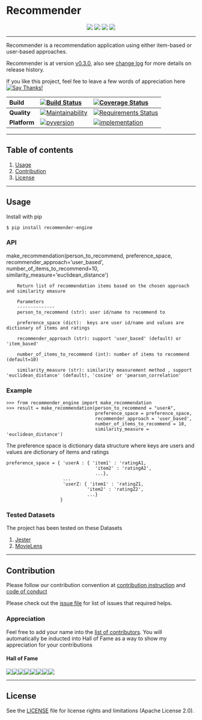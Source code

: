 # **Recommender**

<p align="center">
	<a href="https://pypi.org/project/recommender-engine/"><img src="https://img.shields.io/pypi/v/recommender-engine.svg"></a>
	<a href="https://pepy.tech/project/recommender-engine"><img src="https://pepy.tech/badge/recommender-engine"></a>
	<a href="https://github.com/tranlyvu/recommender"><img src="http://githubbadges.com/star.svg?user=tranlyvu&repo=recommender&style=default"></a>
    <a href="https://github.com/tranlyvu/recommender/fork"><img src="http://githubbadges.com/fork.svg?user=tranlyvu&repo=recommender&style=default"></a>
</p>

---

Recommender is a recommendation application using either item-based or user-based approaches.

Recommender is at version [v0.3.0](https://github.com/tranlyvu/recommender/releases), also see [change log](https://github.com/tranlyvu/recommender/blob/dev/CHANGELOG.md) for more details on release history.

If you like this project, feel fee to leave a few words of appreciation here [![Say Thanks!](https://img.shields.io/badge/Say%20Thanks-!-1EAEDB.svg)](https://saythanks.io/to/vutransingapore%40gmail.com)

| Build | [![Build Status][3]][4] | [![Coverage Status][5]][6] |
| :--- | :--- | :---  |
| **Quality** | [![Maintainability][13]][14] | [![Requirements Status][19]][20] |
| **Platform** | [![pyversion][25]][26] | [![implementation][27]][28] |

[3]: https://travis-ci.org/tranlyvu/recommender.svg?branch=dev
[4]: https://travis-ci.org/tranlyvu/recommender
[5]: https://coveralls.io/repos/github/tranlyvu/recommender/badge.svg?branch=dev
[6]: https://coveralls.io/github/tranlyvu/recommender?branch=dev
[13]: https://api.codeclimate.com/v1/badges/de05d6acb8cd3b11aa0c/maintainability
[14]: https://codeclimate.com/github/tranlyvu/recommender/maintainability
[19]: https://requires.io/github/tranlyvu/recommender/requirements.svg?branch=dev
[20]: https://requires.io/github/tranlyvu/recommender/requirements/?branch=dev
[25]: https://img.shields.io/pypi/pyversions/recommender-engine.svg
[26]: https://pypi.org/project/recommender-engine/
[27]: https://img.shields.io/pypi/implementation/recommender-engine.svg
[28]: https://pypi.org/project/recommender-engine/

---
Table of contents
---

1. [Usage](#Usage)
2. [Contribution](#Contribution) 
4. [License](#License)

---
Usage
---

Install with pip

```
$ pip install recommender-engine
```

### API

make_recommendation(person_to_recommend, preference_space, recommender_approach='user_based', number_of_items_to_recommend=10, similarity_measure='euclidean_distance')

```	
	Return list of recommendation items based on the chosen approach and similarity emasure

	Parameters
	--------------
	person_to_recommend (str): user id/name to recommend to

	preference_space (dict):  keys are user id/name and values are dictionary of items and ratings

	recommender_approach (str): support 'user_based' (default) or 'item_based'

	number_of_items_to_recommend (int): number of items to recommend (default=10)

	similarity_measure (str): similarity measurement method , support 'euclidean_distance' (default), 'cosine' or 'pearson_correlation'
```

### Example

```
>>> from recommender_engine import make_recommendation
>>>	result = make_recommendation(person_to_recommend = "userA",
                                 preference_space = preference_space,
                                 recommender_approach = 'user_based',
                                 number_of_items_to_recommend = 10,
                                 similarity_measure = 'euclidean_distance')
```

The preference space is dictionary data structure where keys are users and values are dictionary of items and ratings

```
preference_space = { 'userA : { 'item1' : 'ratingA1, 
                                 'item2' : 'ratingA2',
                                 ...}, 
                     ... 
                     'userZ: { 'item1' : 'ratingZ1,
                              'item2' : 'ratingZ2',
							  ...}
                    }
```

### Tested Datasets

The project has been tested on these Datasets

1. [Jester](http://goldberg.berkeley.edu/jester-data)
2. [MovieLens](http://files.grouplens.org/datasets/movielens/)

---
Contribution 
---

Please follow our contribution convention at [contribution instruction](https://github.com/tranlyvu/recommender/blob/dev/CONTRIBUTING.md) and [code of conduct](https://github.com/tranlyvu/recommender/blob/dev/CODE-OF-CONDUCT.md)

Please check out the [issue file](https://github.com/tranlyvu/recommender/blob/dev/ISSUES.md) for list of issues that required helps.

### Appreciation

Feel free to add your name into the [list of contributors](https://github.com/tranlyvu/recommender/blob/dev/CONTRIBUTORS.md). You will automatically be inducted into Hall of Fame as a way to show my appreciation for your contributions

#### Hall of Fame

[![](https://sourcerer.io/fame/tranlyvu/tranlyvu/recommender/images/0)](https://sourcerer.io/fame/tranlyvu/tranlyvu/recommender/links/0)[![](https://sourcerer.io/fame/tranlyvu/tranlyvu/recommender/images/1)](https://sourcerer.io/fame/tranlyvu/tranlyvu/recommender/links/1)[![](https://sourcerer.io/fame/tranlyvu/tranlyvu/recommender/images/2)](https://sourcerer.io/fame/tranlyvu/tranlyvu/recommender/links/2)[![](https://sourcerer.io/fame/tranlyvu/tranlyvu/recommender/images/3)](https://sourcerer.io/fame/tranlyvu/tranlyvu/recommender/links/3)[![](https://sourcerer.io/fame/tranlyvu/tranlyvu/recommender/images/4)](https://sourcerer.io/fame/tranlyvu/tranlyvu/recommender/links/4)[![](https://sourcerer.io/fame/tranlyvu/tranlyvu/recommender/images/5)](https://sourcerer.io/fame/tranlyvu/tranlyvu/recommender/links/5)[![](https://sourcerer.io/fame/tranlyvu/tranlyvu/recommender/images/6)](https://sourcerer.io/fame/tranlyvu/tranlyvu/recommender/links/6)[![](https://sourcerer.io/fame/tranlyvu/tranlyvu/recommender/images/7)](https://sourcerer.io/fame/tranlyvu/tranlyvu/recommender/links/7)

---
License
---

See the [LICENSE](https://github.com/tranlyvu/recommender/blob/master/LICENSE) file for license rights and limitations (Apache License 2.0).


